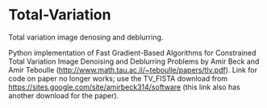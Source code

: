 # Total-Variation
Total variation image denosing and deblurring.

Python implementation of Fast Gradient-Based Algorithms for Constrained Total Variation Image Denoising and Deblurring Problems by Amir Beck and Amir Teboulle (http://www.math.tau.ac.il/~teboulle/papers/tlv.pdf). Link for code on paper no longer works; use the TV_FISTA download from https://sites.google.com/site/amirbeck314/software (this link also has another download for the paper).

